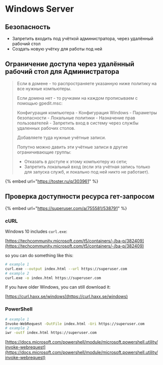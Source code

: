 # Windows Server

## Безопасность

* Запретить входить под учёткой администратора, через удалённый рабочий стол
* Создать новую учётку для работы под ней

## Ограничение доступа через удалённый рабочий стол для Администратора

> Если в домене - то распространяете указанную ниже политику на все нужные компьютеры.
>
> Если домена нет - то ручками на каждом прописываем с помощью gpedit.msc:
>
> Конфигурация компьютера - Конфигурация Windows - Параметры безопасности - Локальные политики - Назначение прав пользователей - Запретить вход в систему через службы удаленных рабочих столов.
>
> Добавляете туда нужные учётные записи.
>
> Попутно можно давить эти учётные записи в другие ограничивающие группы:
>
> * Отказать в доступе к этому компьютеру из сети;
> * Запретить локальный вход (если эта учётная запись только для запуска служб, и локально под ней никто не работает).

{% embed url="https://toster.ru/q/303961" %}

## Проверка доступности ресурса гет-запросом

{% embed url="https://superuser.com/a/755581/538791" %}

### cURL

Windows 10 includes `curl.exe`:

[https://techcommunity.microsoft.com/t5/containers/-/ba-p/382409](https://techcommunity.microsoft.com/t5/containers/-/ba-p/382409)

so you can do something like this:

```bash
# example 1
curl.exe --output index.html --url https://superuser.com
# example 2
curl.exe -o index.html https://superuser.com
```

If you have older Windows, you can still download it:

[https://curl.haxx.se/windows](https://curl.haxx.se/windows)

### PowerShell

```bash
# example 1
Invoke-WebRequest -OutFile index.html -Uri https://superuser.com
# example 2
iwr -outf index.html https://superuser.com
```

[https://docs.microsoft.com/powershell/module/microsoft.powershell.utility/invoke-webrequest](https://docs.microsoft.com/powershell/module/microsoft.powershell.utility/invoke-webrequest)
